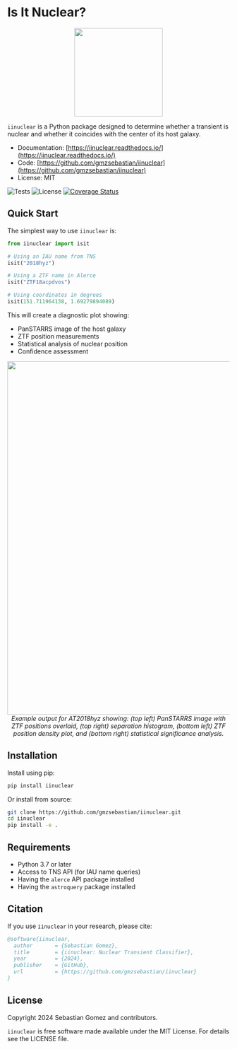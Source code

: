 # Is It Nuclear?

<p align="center">
  <img src="docs/images/iinuclear.png" width="200">
</p>

`iinuclear` is a Python package designed to determine whether a transient is nuclear and whether it coincides with the center of its host galaxy.

* Documentation: [https://iinuclear.readthedocs.io/](https://iinuclear.readthedocs.io/)
* Code: [https://github.com/gmzsebastian/iinuclear](https://github.com/gmzsebastian/iinuclear)
* License: MIT

![Tests](https://github.com/gmzsebastian/iinuclear/actions/workflows/ci_tests.yml/badge.svg)
![License](http://img.shields.io/badge/license-MIT-blue.svg)
[![Coverage Status](https://coveralls.io/repos/github/gmzsebastian/iinuclear/badge.svg?branch=main)](https://coveralls.io/github/gmzsebastian/iinuclear?branch=main)

## Quick Start

The simplest way to use `iinuclear` is:

```python
from iinuclear import isit

# Using an IAU name from TNS
isit("2018hyz")

# Using a ZTF name in Alerce
isit("ZTF18acpdvos")

# Using coordinates in degrees
isit(151.711964138, 1.69279894089)
```

This will create a diagnostic plot showing:
- PanSTARRS image of the host galaxy
- ZTF position measurements
- Statistical analysis of nuclear position
- Confidence assessment

<p align="center">
  <img src="docs/images/2018hyz_iinuclear.png" width="800">
  <br>
  <em>Example output for AT2018hyz showing: (top left) PanSTARRS image with ZTF positions overlaid, 
  (top right) separation histogram, (bottom left) ZTF position density plot, and 
  (bottom right) statistical significance analysis.</em>
</p>

## Installation

Install using pip:
```bash
pip install iinuclear
```

Or install from source:
```bash
git clone https://github.com/gmzsebastian/iinuclear.git
cd iinuclear
pip install -e .
```

## Requirements

* Python 3.7 or later
* Access to TNS API (for IAU name queries)
* Having the ``alerce`` API package installed
* Having the ``astroquery`` package installed

## Citation

If you use `iinuclear` in your research, please cite:

```bibtex
@software{iinuclear,
  author       = {Sebastian Gomez},
  title        = {iinuclear: Nuclear Transient Classifier},
  year         = {2024},
  publisher    = {GitHub},
  url          = {https://github.com/gmzsebastian/iinuclear}
}
```

## License

Copyright 2024 Sebastian Gomez and contributors.

`iinuclear` is free software made available under the MIT License. For details see the LICENSE file.
